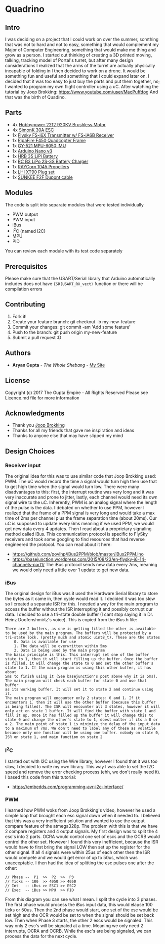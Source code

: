 # Quadrino

## Intro
I was deciding on a project that I could work on over the summer,
somthing that was not to hard and not to easy, something that would
complement my Major of Computer Engineering, something that would 
make me thing and grow as a person. I started out thinking of
creating a 3D printed moving, talking, tracking model of Portal's
turret, but after many design considerations I realized that the
arms of the turret are actually physically incapable of folding in
I then decided to work on a drone. It would be something fun and useful
and something that I could expand later on. I decided that it was too
easy to just buy the parts and put them together, no; I wanted to
program my own flight controller using a uC. After watching the
tutorial by Joop Brokking: https://www.youtube.com/user/MacPuffdog
And that was the birth of Quadino. 

## Parts
 - 4x [Hobbypower 2212 920KV Brushless Motor](https://www.amazon.com/gp/product/B01DF2D3U8/ref=oh_aui_detailpage_o02_s00?ie=UTF8&psc=1)
 - 4x [SimonK 30A ESC](https://www.amazon.com/gp/product/B01DF2D3U8/ref=oh_aui_detailpage_o02_s00?ie=UTF8&psc=1)
 - 1x [Flysky FS-i6X Transmitter w/ FS-iA6B Receiver](https://www.amazon.com/gp/product/B0744DPPL8/ref=od_aui_detailpages00?ie=UTF8&psc=1)
 - 1x [RipaFire F450 Quadcopter Frame](https://www.amazon.com/gp/product/B00XJFXYG0/ref=od_aui_detailpages00?ie=UTF8&psc=1)
 - 1x [GY-521 MPU-6050 IMU](https://www.amazon.com/gp/product/B008BOPN40/ref=oh_aui_detailpage_o03_s00?ie=UTF8&psc=1)
 - 1x [Arduino Nano v3](https://www.amazon.com/gp/product/B0713XK923/ref=oh_aui_detailpage_o03_s00?ie=UTF8&psc=1)
 - 1x [HRB 3S LiPi Battery](https://www.amazon.com/gp/product/B06XKWPXNM/ref=oh_aui_detailpage_o01_s01?ie=UTF8&psc=1)
 - 1x [RC B3 LiPo 2S-3S Battery Charger](https://www.amazon.com/gp/product/B06XR87987/ref=oh_aui_detailpage_o01_s01?ie=UTF8&psc=1)
 - 1x [RAYCorp 1045 Propellers](https://www.amazon.com/gp/product/B01CJMJ886/ref=od_aui_detailpages00?ie=UTF8&psc=1)
 - 1x [LHI XT90 Plug set](https://www.amazon.com/gp/product/B074WYMT9Y/ref=oh_aui_detailpage_o01_s01?ie=UTF8&psc=1)
 - 1x [SUNKEE F2F Dupont cable](https://www.amazon.com/gp/product/B00AYCON8Y/ref=oh_aui_detailpage_o00_s00?ie=UTF8&psc=1)

## Modules
The code is split into separate modules that were tested individually
 - PWM output
 - PWM input
 - iBus
 - I<sup>2</sup>C (named I2C)
 - MPU
 - PID
 
You can review each module with its test code separately

## Prerequisites
Please make sure that the USART/Serial library that Arduino automatically
includes does not have `ISR(USART_RX_vect)` function or there will be 
compilation errors

## Contributing
 1. Fork it!
 2. Create your feature branch: git checkout -b my-new-feature
 3. Commit your changes: git commit -am 'Add some feature'
 4. Push to the branch: git push origin my-new-feature
 5. Submit a pull request :D

## Authors
* **Aryan Gupta** - *The Whole Shebang* - [My Site](https://theguptaempire.net)

## License
Copyright (c) 2017 The Gupta Empire - All Rights Reserved
Please see Licence.md file for more information

## Acknowledgments
* Thank you [Joop Brokking](http://http://www.brokking.net)
* Thanks for all my friends that gave me inspiration and ideas
* Thanks to anyone else that may have slipped my mind

## Design Choices
### Receiver input
The original idea for this was to use similar code that Joop Brokking
used: PWM. The uC would record the time a signal would turn high then
use that to get high time when the signal would turn low. There were
many disadvantages to this: first, the interrupt routine was very long
and it was very inaccurate and prone to jitter, lastly, each channel
would need its own signal wire to the uC. Inherently, PWM is an analog
signal where the length of the pulse is the data. I debated on whether 
to use PPM, however I realized that the frame of a PPM signal is very
long and would take a max time of 2ms per channel plus the frame
separation time (about 20ms). Our uC is supposed to update every
6ms meaning if we used PPM, we would get new data every 4 updates.
Then I read about a proprietary signaling method called iBus. 
This communication protocol is specific to FlySky receivers and took
some googling to find resources that had reverse engineered the
protocol. You can read about it here:
 - https://github.com/povlhp/iBus2PPM/blob/master/iBus2PPM.ino
 - https://basejunction.wordpress.com/2015/08/23/en-flysky-i6-14-channels-part1/
The iBus protocol sends new data every 7ms, meaning we would only need
a little over 1 update to get new data. 

### iBus
The original design for iBus was it used the Hardware Serial library to 
store the bytes as it came in, then cycle would read it. I decided it was
too slow so I created a separate ISR for this. I needed a way for the main
program to access the buffer without the ISR interrupting it and possibly
corrupt our data. I decided to use a tri-state double buffer (I cant stop
saying it in Dr. Heinz Doofenshmirtz's voice). This is copied from the
iBus.h file:

	There are 2 buffers, as one is getting filled the other is available
	to be used by the main program. The buffers will be protected by a 
	tri-state lock. (pretty much and atomic uint8_t). These are the states
		0. Data is available for use
		1. The data will be overwritten within 5ms
		2. Data is being used by the main program
	The basic principle is this. This interrupt set one of the buffer
	state to 1, then it will start filling up the buffer. Once the buffer
	is filled, it will change the state to 0 and set the other buffer's
	state to 1. If the main program is using this other buffer, it has about
	5ms to finish using it (See basejunction's post above why it is 5ms).
	The main program will check each buffer for state 0 and use that buffer
	as its working buffer. It will set it to state 2 and continue using it. 
	The main program will encounter only 2 states: 0 and 1. If it
	encounters 1, then it will use the other buffer (because this buffer
	is being filled). The ISR will encounter all 3 states, however it will
	only act on state 1 buffer. It will find the buffer with state 1 and
	fill it up. Once it has filled up the buffer it will change this to
	state 0 and change the other's state to 1, doest matter if its a 0 or
	a 2. The main point of state 1 is minimize the delay of the input data
	to a maximum of 7ms. We don't need to label any of these as volatile
	because only one function will be using one buffer. nobody on state 0, 
	ISR on state 1, and main function on state 2

### I<sup>2</sup>C
I started out with I2C using the Wire library, however I found that it was
too slow, I decided to write my own library. This way I was able to set the
I2C speed and remove the error checking process (ehh, we don't really need
it). I based this code from this tutorial:
 - https://embedds.com/programming-avr-i2c-interface/

### PWM
I learned how PWM woks from Joop Brokking's video, however he used a simple 
loop that brought each esc signal down when it needed to. I believed that 
this was a very inefficient solution and wanted to use the output compare
feature of the atmega328p. The problem with this is that we have 2 compare
registers and 4 output signals. My first design was to split the 4 esc's
into 2 parts. OCRA would control one set of escs and the OCRB would control
the other set. However I found this very inefficient, because the ISR would
have to first bring the signal LOW then set up the register for the other
signal. If all 4 signals were within 25us of each other then the ISR would
compete and we would get error of up to 50us, which was unacceptable. I
then had the idea of splitting the esc pulses one after the other:

	// Phase --  P1  >>  P2  >>  P3
	// Ticks -- 100  >> 4050 >> 4050
	// Int   -- iBus >> ESC1 >> ESC2
	// Exec  -- iBus >> MPU  >> PID
 
From this diagram you can see what I mean. I split the cycle into 3 phases. 
The first phase would process the iBus input data, this would elapse 100 ticks
or 50us. Then the 2nd phase would start, one set of the esc would be set high and
the OCR would be set to when the signal should be set back low. Then when Phase 3
starts, the other 2 escs would be signaled. This way only 2 esc's will be signaled
at a time. Meaning we only need 2 interrupts, OCRA and OCRB. While the esc's are
being signaled, we can process the data for the next cycle. 
